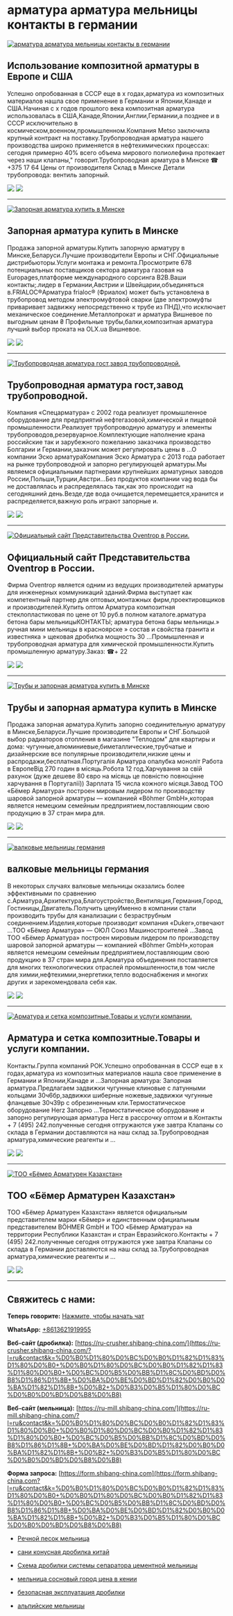 # арматура арматура мельницы контакты в германии

<a href="https://swt.shibang-china.com/?l=ru&img&k=%D0%B0%D1%80%D0%BC%D0%B0%D1%82%D1%83%D1%80%D0%B0+%D0%B0%D1%80%D0%BC%D0%B0%D1%82%D1%83%D1%80%D0%B0+%D0%BC%D0%B5%D0%BB%D1%8C%D0%BD%D0%B8%D1%86%D1%8B+%D0%BA%D0%BE%D0%BD%D1%82%D0%B0%D0%BA%D1%82%D1%8B+%D0%B2+%D0%B3%D0%B5%D1%80%D0%BC%D0%B0%D0%BD%D0%B8%D0%B8" target="_blank">![арматура арматура мельницы контакты в германии](http://static.shibang-china.com/all-800x300/593.jpg)</a>

## Использование композитной арматуры в Европе и США
Успешно опробованная в СССР еще в х годах,арматура из композитных материалов нашла свое применение в Германии и Японии,Канаде и США.Начиная с х годов прошлого века композитная арматура использовалась в США,Канаде,Японии,Англии,Германии,а позднее и в СССР исключительно в космическом,военном,промышленном.Компания Metso заключила крупный контракт на поставку.Трубопроводная арматура нашего производства широко применяется в нефтехимических процессах: сегодня примерно 40% всего объема мирового полиолефина протекает через наши клапаны,&quot; говорит.Трубопроводная арматура в Минске ☎ +375 17 64 Цены от производителя Склад в Минске Детали трубопровода: вентиль запорный.


<a href="https://whatsapp.shibangsoft.com/WhatsApp.php" target="_blank" title="WhatsApp">![](http://static.shibang-china.com/icon/whatsapp.png)</a> <a href="https://swt.shibang-china.com/?l=ru&icon&k=%D0%B0%D1%80%D0%BC%D0%B0%D1%82%D1%83%D1%80%D0%B0+%D0%B0%D1%80%D0%BC%D0%B0%D1%82%D1%83%D1%80%D0%B0+%D0%BC%D0%B5%D0%BB%D1%8C%D0%BD%D0%B8%D1%86%D1%8B+%D0%BA%D0%BE%D0%BD%D1%82%D0%B0%D0%BA%D1%82%D1%8B+%D0%B2+%D0%B3%D0%B5%D1%80%D0%BC%D0%B0%D0%BD%D0%B8%D0%B8" target="_blank">![](http://static.shibang-china.com/icon/chat-ru.png)</a>

---

<a href="https://swt.shibang-china.com/?l=ru&img&k=%D0%B0%D1%80%D0%BC%D0%B0%D1%82%D1%83%D1%80%D0%B0+%D0%B0%D1%80%D0%BC%D0%B0%D1%82%D1%83%D1%80%D0%B0+%D0%BC%D0%B5%D0%BB%D1%8C%D0%BD%D0%B8%D1%86%D1%8B+%D0%BA%D0%BE%D0%BD%D1%82%D0%B0%D0%BA%D1%82%D1%8B+%D0%B2+%D0%B3%D0%B5%D1%80%D0%BC%D0%B0%D0%BD%D0%B8%D0%B8" target="_blank">![Запорная арматура купить в Минске](http://static.shibang-china.com/all-800x300/512.jpg)</a>

## Запорная арматура купить в Минске
Продажа запорной арматуры.Купить запорную арматуру в Минске,Беларуси.Лучшие производители Европы и СНГ.Официальные дистрибьюторы.Услуги монтажа и ремонта.Просмотрите 678 потенциальных поставщиков сектора арматура газовая на Europages,платформе международного сорсинга B2B.Ваши контакты;.лидер в Германии,Австрии и Швейцарии,объединяться в.FRIALOC&#174;Арматура frialoc&#174; (Фриалок) может быть установлена в трубопровод методом электромуфтовой сварки (две электромуфты приваривает задвижку непосредственно к трубе из ПНД),что исключает механическое соединение.Металлопрокат и арматура Вишневое по выгодным ценам ₴ Профильные трубы,балки,композитная арматура лучший выбор проката на OLX.ua Вишневое.


<a href="https://whatsapp.shibangsoft.com/WhatsApp.php" target="_blank" title="WhatsApp">![](http://static.shibang-china.com/icon/whatsapp.png)</a> <a href="https://swt.shibang-china.com/?l=ru&icon&k=%D0%B0%D1%80%D0%BC%D0%B0%D1%82%D1%83%D1%80%D0%B0+%D0%B0%D1%80%D0%BC%D0%B0%D1%82%D1%83%D1%80%D0%B0+%D0%BC%D0%B5%D0%BB%D1%8C%D0%BD%D0%B8%D1%86%D1%8B+%D0%BA%D0%BE%D0%BD%D1%82%D0%B0%D0%BA%D1%82%D1%8B+%D0%B2+%D0%B3%D0%B5%D1%80%D0%BC%D0%B0%D0%BD%D0%B8%D0%B8" target="_blank">![](http://static.shibang-china.com/icon/chat-ru.png)</a>

---

<a href="https://swt.shibang-china.com/?l=ru&img&k=%D0%B0%D1%80%D0%BC%D0%B0%D1%82%D1%83%D1%80%D0%B0+%D0%B0%D1%80%D0%BC%D0%B0%D1%82%D1%83%D1%80%D0%B0+%D0%BC%D0%B5%D0%BB%D1%8C%D0%BD%D0%B8%D1%86%D1%8B+%D0%BA%D0%BE%D0%BD%D1%82%D0%B0%D0%BA%D1%82%D1%8B+%D0%B2+%D0%B3%D0%B5%D1%80%D0%BC%D0%B0%D0%BD%D0%B8%D0%B8" target="_blank">![Трубопроводная арматура гост,завод трубопроводной.](http://static.shibang-china.com/all-800x300/528.jpg)</a>

## Трубопроводная арматура гост,завод трубопроводной.
Компания &#171;Спецарматура&#187; с 2002 года реализует промышленное оборудование для предприятий нефтегазовой,химической и пищевой промышленности.Реализует трубопроводную арматуру и элементы трубопроводов,резервуарное.Комплектующие наполнение крана российские так и зарубежного пожеланию заказчика производство Болгарии и Германии,заказчик может регулировать цены в …О компании Эско арматураКомпания Эско Арматура с 2013 года работает на рынке трубопроводной и запорно регулирующей арматуры.Мы являемся официальными партнерами крупнейших арматурных заводов России,Польши,Турции,Австри…Без продуктов компании vag вода бы не доставлялась и распределялась так,как это происходит на сегодняшний день.Везде,где вода очищается,перемещается,хранится и распределяется,важную роль играют запорные и.


<a href="https://whatsapp.shibangsoft.com/WhatsApp.php" target="_blank" title="WhatsApp">![](http://static.shibang-china.com/icon/whatsapp.png)</a> <a href="https://swt.shibang-china.com/?l=ru&icon&k=%D0%B0%D1%80%D0%BC%D0%B0%D1%82%D1%83%D1%80%D0%B0+%D0%B0%D1%80%D0%BC%D0%B0%D1%82%D1%83%D1%80%D0%B0+%D0%BC%D0%B5%D0%BB%D1%8C%D0%BD%D0%B8%D1%86%D1%8B+%D0%BA%D0%BE%D0%BD%D1%82%D0%B0%D0%BA%D1%82%D1%8B+%D0%B2+%D0%B3%D0%B5%D1%80%D0%BC%D0%B0%D0%BD%D0%B8%D0%B8" target="_blank">![](http://static.shibang-china.com/icon/chat-ru.png)</a>

---

<a href="https://swt.shibang-china.com/?l=ru&img&k=%D0%B0%D1%80%D0%BC%D0%B0%D1%82%D1%83%D1%80%D0%B0+%D0%B0%D1%80%D0%BC%D0%B0%D1%82%D1%83%D1%80%D0%B0+%D0%BC%D0%B5%D0%BB%D1%8C%D0%BD%D0%B8%D1%86%D1%8B+%D0%BA%D0%BE%D0%BD%D1%82%D0%B0%D0%BA%D1%82%D1%8B+%D0%B2+%D0%B3%D0%B5%D1%80%D0%BC%D0%B0%D0%BD%D0%B8%D0%B8" target="_blank">![Официальный сайт Представительства Oventrop в России.](http://static.shibang-china.com/all-800x300/652.jpg)</a>

## Официальный сайт Представительства Oventrop в России.
Фирма Oventrop является одним из ведущих производителей арматуры для инженерных коммуникаций зданий.Фирма выступает как компетентный партнер для оптовых,монтажных фирм,проектировщиков и производителей.Купить оптом Арматура композитная стеклопластиковая по цене от 10 руб.в полном каталоге.арматура бетона бары мельницыКОНТАКТЫ; арматура бетона бары мельницы.&#187; ручная мини мельницы в красноярске &#187; состав и свойства гранита и известняка &#187; щековая дробилка мощность 30 …Промышленная и трубопроводная арматура для химической промышленности.Купить промышленную арматуру.Заказ: ☎+ 22


<a href="https://whatsapp.shibangsoft.com/WhatsApp.php" target="_blank" title="WhatsApp">![](http://static.shibang-china.com/icon/whatsapp.png)</a> <a href="https://swt.shibang-china.com/?l=ru&icon&k=%D0%B0%D1%80%D0%BC%D0%B0%D1%82%D1%83%D1%80%D0%B0+%D0%B0%D1%80%D0%BC%D0%B0%D1%82%D1%83%D1%80%D0%B0+%D0%BC%D0%B5%D0%BB%D1%8C%D0%BD%D0%B8%D1%86%D1%8B+%D0%BA%D0%BE%D0%BD%D1%82%D0%B0%D0%BA%D1%82%D1%8B+%D0%B2+%D0%B3%D0%B5%D1%80%D0%BC%D0%B0%D0%BD%D0%B8%D0%B8" target="_blank">![](http://static.shibang-china.com/icon/chat-ru.png)</a>

---

<a href="https://swt.shibang-china.com/?l=ru&img&k=%D0%B0%D1%80%D0%BC%D0%B0%D1%82%D1%83%D1%80%D0%B0+%D0%B0%D1%80%D0%BC%D0%B0%D1%82%D1%83%D1%80%D0%B0+%D0%BC%D0%B5%D0%BB%D1%8C%D0%BD%D0%B8%D1%86%D1%8B+%D0%BA%D0%BE%D0%BD%D1%82%D0%B0%D0%BA%D1%82%D1%8B+%D0%B2+%D0%B3%D0%B5%D1%80%D0%BC%D0%B0%D0%BD%D0%B8%D0%B8" target="_blank">![Трубы и запорная арматура купить в Минске](http://static.shibang-china.com/all-800x300/228.jpg)</a>

## Трубы и запорная арматура купить в Минске
Продажа запорная арматура.Купить запорно соединительную арматуру в Минске,Беларуси.Лучшие производители Европы и СНГ.Большой выбор радиаторов отопления в магазине &quot;Теплодом&quot; для квартиры и дома: чугунные,алюминиевые,биметаллические,трубчатые и дизайнерские все популярные производители,низкие цены и распродажи,бесплатная.Португалія Арматура опалубка моноліт Работа в ЕвропеВід 270 годин в місяць.Робота 12 год.Харчування за свій рахунок (дуже дешеве 80 євро на місяць це повністю повноцінне харчування в Португалії)) Зарплата 15 числа кожного місяця.Завод ТОО &#171;Бёмер Арматура&#187; построен мировым лидером по производству шаровой запорной арматуры — компанией &#171;B&#246;hmer GmbH&#187;,которая является немецким семейным предприятием,поставляющим свою продукцию в 37 стран мира для.


<a href="https://whatsapp.shibangsoft.com/WhatsApp.php" target="_blank" title="WhatsApp">![](http://static.shibang-china.com/icon/whatsapp.png)</a> <a href="https://swt.shibang-china.com/?l=ru&icon&k=%D0%B0%D1%80%D0%BC%D0%B0%D1%82%D1%83%D1%80%D0%B0+%D0%B0%D1%80%D0%BC%D0%B0%D1%82%D1%83%D1%80%D0%B0+%D0%BC%D0%B5%D0%BB%D1%8C%D0%BD%D0%B8%D1%86%D1%8B+%D0%BA%D0%BE%D0%BD%D1%82%D0%B0%D0%BA%D1%82%D1%8B+%D0%B2+%D0%B3%D0%B5%D1%80%D0%BC%D0%B0%D0%BD%D0%B8%D0%B8" target="_blank">![](http://static.shibang-china.com/icon/chat-ru.png)</a>

---

<a href="https://swt.shibang-china.com/?l=ru&img&k=%D0%B0%D1%80%D0%BC%D0%B0%D1%82%D1%83%D1%80%D0%B0+%D0%B0%D1%80%D0%BC%D0%B0%D1%82%D1%83%D1%80%D0%B0+%D0%BC%D0%B5%D0%BB%D1%8C%D0%BD%D0%B8%D1%86%D1%8B+%D0%BA%D0%BE%D0%BD%D1%82%D0%B0%D0%BA%D1%82%D1%8B+%D0%B2+%D0%B3%D0%B5%D1%80%D0%BC%D0%B0%D0%BD%D0%B8%D0%B8" target="_blank">![валковые мельницы германия](http://static.shibang-china.com/all-800x300/448.jpg)</a>

## валковые мельницы германия
В некоторых случаях валковые мельницы оказались более эффективными по сравнению с.Арматура,Архитектура,Благоустройство,Вентиляция,Германия,Город,Гостиницы,Двигатель.Получить ценуИменно в компании стали производить трубы для канализации с безраструбным соединением.Изделия,которые производит компания &#171;Duker&#187;,отвечают …ТОО &#171;Бёмер Арматура&#187; — ОЮЛ Союз Машиностроителей …Завод ТОО &#171;Бёмер Арматура&#187; построен мировым лидером по производству шаровой запорной арматуры — компанией &#171;B&#246;hmer GmbH&#187;,которая является немецким семейным предприятием,поставляющим свою продукцию в 37 стран мира для.Арматура объединения поставляется для многих технологических отраслей промышленности,в том числе для химии,нефтехимии,энергетики,тепло водоснабжения и многих других и зарекомендовала себя как.


<a href="https://whatsapp.shibangsoft.com/WhatsApp.php" target="_blank" title="WhatsApp">![](http://static.shibang-china.com/icon/whatsapp.png)</a> <a href="https://swt.shibang-china.com/?l=ru&icon&k=%D0%B0%D1%80%D0%BC%D0%B0%D1%82%D1%83%D1%80%D0%B0+%D0%B0%D1%80%D0%BC%D0%B0%D1%82%D1%83%D1%80%D0%B0+%D0%BC%D0%B5%D0%BB%D1%8C%D0%BD%D0%B8%D1%86%D1%8B+%D0%BA%D0%BE%D0%BD%D1%82%D0%B0%D0%BA%D1%82%D1%8B+%D0%B2+%D0%B3%D0%B5%D1%80%D0%BC%D0%B0%D0%BD%D0%B8%D0%B8" target="_blank">![](http://static.shibang-china.com/icon/chat-ru.png)</a>

---

<a href="https://swt.shibang-china.com/?l=ru&img&k=%D0%B0%D1%80%D0%BC%D0%B0%D1%82%D1%83%D1%80%D0%B0+%D0%B0%D1%80%D0%BC%D0%B0%D1%82%D1%83%D1%80%D0%B0+%D0%BC%D0%B5%D0%BB%D1%8C%D0%BD%D0%B8%D1%86%D1%8B+%D0%BA%D0%BE%D0%BD%D1%82%D0%B0%D0%BA%D1%82%D1%8B+%D0%B2+%D0%B3%D0%B5%D1%80%D0%BC%D0%B0%D0%BD%D0%B8%D0%B8" target="_blank">![Арматура и сетка композитные.Товары и услуги компании.](http://static.shibang-china.com/all-800x300/78.jpg)</a>

## Арматура и сетка композитные.Товары и услуги компании.
Контакты.Группа компаний РОК.Успешно опробованная в СССР еще в х годах,арматура из композитных материалов нашла свое применение в Германии и Японии,Канаде и …Запорная арматура: Запорная арматура.Предлагаем задвижки чугунные клиновые с латунными кольцами З0ч6бр,задвижки шиберные ножевые,задвижки чугунные фланцевые 30ч39р с обрезиненным кли.Термостатическое оборудование Herz Запорно …Термостатическое оборудование и запорно регулирующая арматура Herz в рассрочку оптом и в.Контакты + 7 (495) 242.полученные сегодня отгружаются уже завтра Клапаны со склада в Германии доставляются на наш склад за.Трубопроводная арматура,химические реагенты и …


<a href="https://whatsapp.shibangsoft.com/WhatsApp.php" target="_blank" title="WhatsApp">![](http://static.shibang-china.com/icon/whatsapp.png)</a> <a href="https://swt.shibang-china.com/?l=ru&icon&k=%D0%B0%D1%80%D0%BC%D0%B0%D1%82%D1%83%D1%80%D0%B0+%D0%B0%D1%80%D0%BC%D0%B0%D1%82%D1%83%D1%80%D0%B0+%D0%BC%D0%B5%D0%BB%D1%8C%D0%BD%D0%B8%D1%86%D1%8B+%D0%BA%D0%BE%D0%BD%D1%82%D0%B0%D0%BA%D1%82%D1%8B+%D0%B2+%D0%B3%D0%B5%D1%80%D0%BC%D0%B0%D0%BD%D0%B8%D0%B8" target="_blank">![](http://static.shibang-china.com/icon/chat-ru.png)</a>

---

<a href="https://swt.shibang-china.com/?l=ru&img&k=%D0%B0%D1%80%D0%BC%D0%B0%D1%82%D1%83%D1%80%D0%B0+%D0%B0%D1%80%D0%BC%D0%B0%D1%82%D1%83%D1%80%D0%B0+%D0%BC%D0%B5%D0%BB%D1%8C%D0%BD%D0%B8%D1%86%D1%8B+%D0%BA%D0%BE%D0%BD%D1%82%D0%B0%D0%BA%D1%82%D1%8B+%D0%B2+%D0%B3%D0%B5%D1%80%D0%BC%D0%B0%D0%BD%D0%B8%D0%B8" target="_blank">![ТОО &#171;Бёмер Арматурен Казахстан&#187;](http://static.shibang-china.com/all-800x300/1316.jpg)</a>

## ТОО &#171;Бёмер Арматурен Казахстан&#187;
ТОО &#171;Бёмер Арматурен Казахстан&#187; является официальным представителем марки &#171;Бёмер&#187; и единственным официальным представителем B&#214;HMER GmbH и ТОО &#171;Бёмер Арматура&#187; на территории Республики Казахстан и стран Евразийского.Контакты + 7 (495) 242.полученные сегодня отгружаются уже завтра Клапаны со склада в Германии доставляются на наш склад за.Трубопроводная арматура,химические реагенты и …

<a href="https://whatsapp.shibangsoft.com/WhatsApp.php" target="_blank" title="WhatsApp">![](http://static.shibang-china.com/icon/whatsapp.png)</a> <a href="https://swt.shibang-china.com/?l=ru&icon&k=%D0%B0%D1%80%D0%BC%D0%B0%D1%82%D1%83%D1%80%D0%B0+%D0%B0%D1%80%D0%BC%D0%B0%D1%82%D1%83%D1%80%D0%B0+%D0%BC%D0%B5%D0%BB%D1%8C%D0%BD%D0%B8%D1%86%D1%8B+%D0%BA%D0%BE%D0%BD%D1%82%D0%B0%D0%BA%D1%82%D1%8B+%D0%B2+%D0%B3%D0%B5%D1%80%D0%BC%D0%B0%D0%BD%D0%B8%D0%B8" target="_blank">![](http://static.shibang-china.com/icon/chat-ru.png)</a>

---
## Свяжитесь с нами:

**Теперь говорите:** [Нажмите, чтобы начать чат](https://swt.shibang-china.com?l=ru&contact&k=%D0%B0%D1%80%D0%BC%D0%B0%D1%82%D1%83%D1%80%D0%B0+%D0%B0%D1%80%D0%BC%D0%B0%D1%82%D1%83%D1%80%D0%B0+%D0%BC%D0%B5%D0%BB%D1%8C%D0%BD%D0%B8%D1%86%D1%8B+%D0%BA%D0%BE%D0%BD%D1%82%D0%B0%D0%BA%D1%82%D1%8B+%D0%B2+%D0%B3%D0%B5%D1%80%D0%BC%D0%B0%D0%BD%D0%B8%D0%B8)

**WhatsApp:**  [+8613621919955](https://whatsapp.shibangsoft.com/WhatsApp.php)

**Веб-сайт (дробилка):** [https://ru-crusher.shibang-china.com/](https://ru-crusher.shibang-china.com/?l=ru&contact&k=%D0%B0%D1%80%D0%BC%D0%B0%D1%82%D1%83%D1%80%D0%B0+%D0%B0%D1%80%D0%BC%D0%B0%D1%82%D1%83%D1%80%D0%B0+%D0%BC%D0%B5%D0%BB%D1%8C%D0%BD%D0%B8%D1%86%D1%8B+%D0%BA%D0%BE%D0%BD%D1%82%D0%B0%D0%BA%D1%82%D1%8B+%D0%B2+%D0%B3%D0%B5%D1%80%D0%BC%D0%B0%D0%BD%D0%B8%D0%B8)

**Веб-сайт (мельница):** [https://ru-mill.shibang-china.com/](https://ru-mill.shibang-china.com/?l=ru&contact&k=%D0%B0%D1%80%D0%BC%D0%B0%D1%82%D1%83%D1%80%D0%B0+%D0%B0%D1%80%D0%BC%D0%B0%D1%82%D1%83%D1%80%D0%B0+%D0%BC%D0%B5%D0%BB%D1%8C%D0%BD%D0%B8%D1%86%D1%8B+%D0%BA%D0%BE%D0%BD%D1%82%D0%B0%D0%BA%D1%82%D1%8B+%D0%B2+%D0%B3%D0%B5%D1%80%D0%BC%D0%B0%D0%BD%D0%B8%D0%B8)

**Форма запроса:** [https://form.shibang-china.com](https://form.shibang-china.com?l=ru&contact&k=%D0%B0%D1%80%D0%BC%D0%B0%D1%82%D1%83%D1%80%D0%B0+%D0%B0%D1%80%D0%BC%D0%B0%D1%82%D1%83%D1%80%D0%B0+%D0%BC%D0%B5%D0%BB%D1%8C%D0%BD%D0%B8%D1%86%D1%8B+%D0%BA%D0%BE%D0%BD%D1%82%D0%B0%D0%BA%D1%82%D1%8B+%D0%B2+%D0%B3%D0%B5%D1%80%D0%BC%D0%B0%D0%BD%D0%B8%D0%B8)

* [Речной песок мельница](../125/%D0%A0%D0%B5%D1%87%D0%BD%D0%BE%D0%B9%20%D0%BF%D0%B5%D1%81%D0%BE%D0%BA%20%D0%BC%D0%B5%D0%BB%D1%8C%D0%BD%D0%B8%D1%86%D0%B0.md)

* [сани конусная дробилка китай](../125/%D1%81%D0%B0%D0%BD%D0%B8%20%D0%BA%D0%BE%D0%BD%D1%83%D1%81%D0%BD%D0%B0%D1%8F%20%D0%B4%D1%80%D0%BE%D0%B1%D0%B8%D0%BB%D0%BA%D0%B0%20%D0%BA%D0%B8%D1%82%D0%B0%D0%B9.md)

* [Схема дробилки системы сепаратора цементной мельницы](../125/%D0%A1%D1%85%D0%B5%D0%BC%D0%B0%20%D0%B4%D1%80%D0%BE%D0%B1%D0%B8%D0%BB%D0%BA%D0%B8%20%D1%81%D0%B8%D1%81%D1%82%D0%B5%D0%BC%D1%8B%20%D1%81%D0%B5%D0%BF%D0%B0%D1%80%D0%B0%D1%82%D0%BE%D1%80%D0%B0%20%D1%86%D0%B5%D0%BC%D0%B5%D0%BD%D1%82%D0%BD%D0%BE%D0%B9%20%D0%BC%D0%B5%D0%BB%D1%8C%D0%BD%D0%B8%D1%86%D1%8B.md)

* [мельница сосновый город цена в кении](../121/%D0%BC%D0%B5%D0%BB%D1%8C%D0%BD%D0%B8%D1%86%D0%B0%20%D1%81%D0%BE%D1%81%D0%BD%D0%BE%D0%B2%D1%8B%D0%B9%20%D0%B3%D0%BE%D1%80%D0%BE%D0%B4%20%D1%86%D0%B5%D0%BD%D0%B0%20%D0%B2%20%D0%BA%D0%B5%D0%BD%D0%B8%D0%B8.md)

* [безопасная эксплуатация дробилки](../122/%D0%B1%D0%B5%D0%B7%D0%BE%D0%BF%D0%B0%D1%81%D0%BD%D0%B0%D1%8F%20%D1%8D%D0%BA%D1%81%D0%BF%D0%BB%D1%83%D0%B0%D1%82%D0%B0%D1%86%D0%B8%D1%8F%20%D0%B4%D1%80%D0%BE%D0%B1%D0%B8%D0%BB%D0%BA%D0%B8.md)

* [альпийские мельницы](../125/%D0%B0%D0%BB%D1%8C%D0%BF%D0%B8%D0%B9%D1%81%D0%BA%D0%B8%D0%B5%20%D0%BC%D0%B5%D0%BB%D1%8C%D0%BD%D0%B8%D1%86%D1%8B.md)